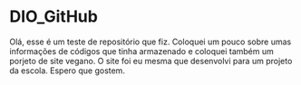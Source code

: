 # DIO_GitHub
Olá, esse é um teste de repositório que fiz.
Coloquei um pouco sobre umas informações de códigos que tinha armazenado e coloquei também um porjeto de site vegano.
O site foi eu mesma que desenvolvi para um projeto da escola.
Espero que gostem.
